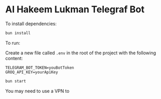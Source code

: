 # AI Hakeem Lukman Telegraf Bot

To install dependencies:

```bash
bun install
```

To run:

Create a new file called `.env` in the root of the project with the following content:

```shell
TELEGRAM_BOT_TOKEN=youBotToken
GROQ_API_KEY=yourApiKey
```

```bash
bun start
```

You may need to use a VPN to
